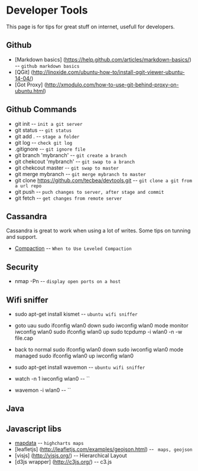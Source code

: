 
Developer Tools
===============

This page is for tips for great stuff on internet, usefull for developers.


Github
------
* [Markdown basics] (https://help.github.com/articles/markdown-basics/) -- `github markdown basics`
* [QGit] (http://linoxide.com/ubuntu-how-to/install-qgit-viewer-ubuntu-14-04/)
* [Got Proxy] (http://xmodulo.com/how-to-use-git-behind-proxy-on-ubuntu.html)

Github Commands
-------------
* git init -- `init a git server`
* git status -- `git status`
* git add . -- `stage a folder `
* git log -- `check git log`
* .gitignore -- `git ignore file`
* git branch 'mybranch' -- `git create a branch`
* git chekcout 'mybranch' -- `git swap to a branch`
* git chekcout master -- `git swap to master`
* git merge mybranch -- `git merge mybranch to master`
* git clone https://github.com/tecbea/devtools.git -- `git clone a git from a url repo`
* git push -- `puch changes to server, after stage and commit`
* git fetch -- `get changes from remote server`



Cassandra
---------
Cassandra is great to work when using a lot of writes.
Some tips on tunning and support.


* [Compaction](http://www.datastax.com/dev/blog/when-to-use-leveled-compaction) -- `When to Use Leveled Compaction`


Security
---------
* nmap -Pn <host> -- `display open ports on a host`

Wifi sniffer
---------
* sudo apt-get install kismet -- `ubuntu wifi sniffer`

* goto uau
sudo ifconfig wlan0 down
sudo iwconfig wlan0 mode monitor
iwconfig wlan0
sudo ifconfig wlan0 up
sudo tcpdump -i wlan0 -n -w file.cap

* back to normal
sudo ifconfig wlan0 down
sudo iwconfig wlan0 mode managed
sudo ifconfig wlan0 up
iwconfig wlan0


* sudo apt-get install wavemon -- `ubuntu wifi sniffer`
* watch -n 1 iwconfig wlan0 -- ``
* wavemon -i wlan0 -- ``



Java
----

Javascript libs
---------------
* [mapdata](http://code.highcharts.com/mapdata/) -- `highcharts maps`
* [leafletjs] (http://leafletjs.com/examples/geojson.html) -- ` maps, geojson`
* [visjs] (http://visjs.org/) -- Hierarchical Layout 
* [d3js wrapper] (http://c3js.org/) -- c3.js




